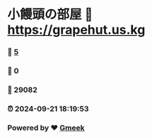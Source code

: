 # 小饅頭の部屋 :link: https://grapehut.us.kg 
### :page_facing_up: [5](https://grapehut.us.kg/tag.html) 
### :speech_balloon: 0 
### :hibiscus: 29082 
### :alarm_clock: 2024-09-21 18:19:53 
### Powered by :heart: [Gmeek](https://github.com/Meekdai/Gmeek)
